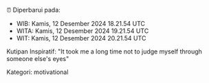 ⏰ Diperbarui pada:
- WIB: Kamis, 12 Desember 2024 18.21.54 UTC
- WITA: Kamis, 12 Desember 2024 19.21.54 UTC
- WIT: Kamis, 12 Desember 2024 20.21.54 UTC

Kutipan Inspiratif:
"It took me a long time not to judge myself through someone else's eyes"


Kategori: motivational

